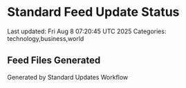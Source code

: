 # Standard Feed Update Status
Last updated: Fri Aug  8 07:20:45 UTC 2025
Categories: technology,business,world

## Feed Files Generated

Generated by Standard Updates Workflow

